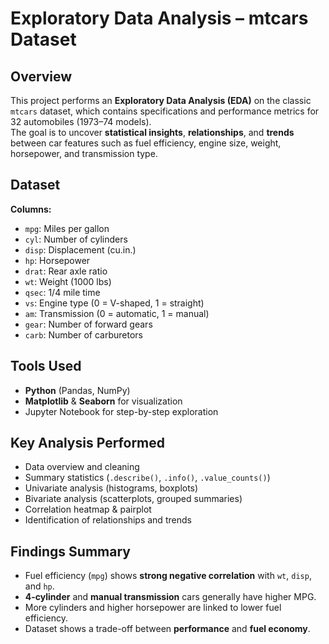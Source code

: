 # Exploratory Data Analysis – mtcars Dataset

## Overview
This project performs an **Exploratory Data Analysis (EDA)** on the classic `mtcars` dataset, which contains specifications and performance metrics for 32 automobiles (1973–74 models).  
The goal is to uncover **statistical insights**, **relationships**, and **trends** between car features such as fuel efficiency, engine size, weight, horsepower, and transmission type.

## Dataset
**Columns:**
- `mpg`: Miles per gallon
- `cyl`: Number of cylinders
- `disp`: Displacement (cu.in.)
- `hp`: Horsepower
- `drat`: Rear axle ratio
- `wt`: Weight (1000 lbs)
- `qsec`: 1/4 mile time
- `vs`: Engine type (0 = V-shaped, 1 = straight)
- `am`: Transmission (0 = automatic, 1 = manual)
- `gear`: Number of forward gears
- `carb`: Number of carburetors

## Tools Used
- **Python** (Pandas, NumPy)
- **Matplotlib** & **Seaborn** for visualization
- Jupyter Notebook for step-by-step exploration

## Key Analysis Performed
- Data overview and cleaning
- Summary statistics (`.describe()`, `.info()`, `.value_counts()`)
- Univariate analysis (histograms, boxplots)
- Bivariate analysis (scatterplots, grouped summaries)
- Correlation heatmap & pairplot
- Identification of relationships and trends

## Findings Summary
- Fuel efficiency (`mpg`) shows **strong negative correlation** with `wt`, `disp`, and `hp`.
- **4-cylinder** and **manual transmission** cars generally have higher MPG.
- More cylinders and higher horsepower are linked to lower fuel efficiency.
- Dataset shows a trade-off between **performance** and **fuel economy**.


